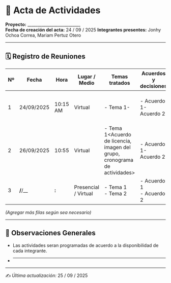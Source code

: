 # 📑 Acta de Actividades  

**Proyecto:** __________________________  
**Fecha de creación del acta:** 24 / 09 / 2025 
**Integrantes presentes:** Jonhy Ochoa Correa, Mariam Pertuz Otero 

---

## 🗓️ Registro de Reuniones  

| Nº | Fecha | Hora | Lugar / Medio | Temas tratados | Acuerdos y decisiones | Responsables | Próxima reunión |
|----|-------|------|---------------|----------------|-----------------------|--------------|-----------------|
| 1  | 24/09/2025 | 10:15 AM | Virtual | - Tema 1<Organizacion del grupo de trabajo>- | - Acuerdo 1<Se reparten las actividades>- Acuerdo 2 <Se programa la siguiente reunion> | Jonhy Ochoa, Mariam Pertuz, Josuar Loaiza, Nicoll Rosero | 26/09/25 |
| 2  | 26/09/2025 | 10:55 | Virtual | - Tema 1<Acuerdo de licencia, imagen del grupo, cronograma de actividades> | - Acuerdo 1<Se definio el tema de la licencia>- Acuerdo 2 <Se definio la imagen del grupo > | Mariam Pertuz, Jonhy Ochoa | 01/10/25 |
| 3  | __/__/__ | __:__ | Presencial / Virtual | - Tema 1<br>- Tema 2 | - Acuerdo 1<br>- Acuerdo 2 | Nombre(s) | __/__/__ |

*(Agregar más filas según sea necesario)*  

---

## 📝 Observaciones Generales  
- Las actividades seran programadas de acuerdo a la disponibilidad de cada integrante. 
- ___________________________________________________________  

---

✍️ *Última actualización:* 25 / 09 / 2025

